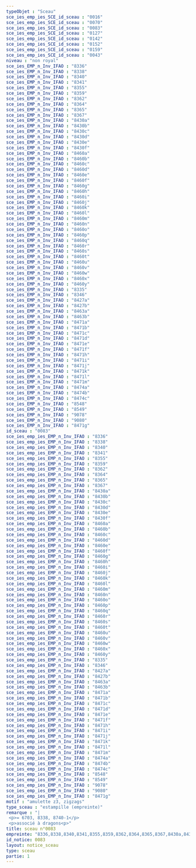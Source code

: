 ```yaml
---
typeObjet : "Sceau"
sce_ies_emp_ies_SCE_id_sceau : "0016"
sce_ies_emp_ies_SCE_id_sceau : "0070"
sce_ies_emp_ies_SCE_id_sceau : "0083"
sce_ies_emp_ies_SCE_id_sceau : "0127"
sce_ies_emp_ies_SCE_id_sceau : "0142"
sce_ies_emp_ies_SCE_id_sceau : "0152"
sce_ies_emp_ies_SCE_id_sceau : "0159"
sce_ies_emp_ies_SCE_id_sceau : "0043"
niveau : "non royal"
sce_ies_EMP_n_Inv_IFAO : "8336"
sce_ies_EMP_n_Inv_IFAO : "8338"
sce_ies_EMP_n_Inv_IFAO : "8340"
sce_ies_EMP_n_Inv_IFAO : "8341"
sce_ies_EMP_n_Inv_IFAO : "8355"
sce_ies_EMP_n_Inv_IFAO : "8359"
sce_ies_EMP_n_Inv_IFAO : "8362"
sce_ies_EMP_n_Inv_IFAO : "8364"
sce_ies_EMP_n_Inv_IFAO : "8365"
sce_ies_EMP_n_Inv_IFAO : "8367"
sce_ies_EMP_n_Inv_IFAO : "8430a"
sce_ies_EMP_n_Inv_IFAO : "8430b"
sce_ies_EMP_n_Inv_IFAO : "8430c"
sce_ies_EMP_n_Inv_IFAO : "8430d"
sce_ies_EMP_n_Inv_IFAO : "8430e"
sce_ies_EMP_n_Inv_IFAO : "8430f"
sce_ies_EMP_n_Inv_IFAO : "8460a"
sce_ies_EMP_n_Inv_IFAO : "8460b"
sce_ies_EMP_n_Inv_IFAO : "8460c"
sce_ies_EMP_n_Inv_IFAO : "8460d"
sce_ies_EMP_n_Inv_IFAO : "8460e"
sce_ies_EMP_n_Inv_IFAO : "8460f"
sce_ies_EMP_n_Inv_IFAO : "8460g"
sce_ies_EMP_n_Inv_IFAO : "8460h"
sce_ies_EMP_n_Inv_IFAO : "8460i"
sce_ies_EMP_n_Inv_IFAO : "8460j"
sce_ies_EMP_n_Inv_IFAO : "8460k"
sce_ies_EMP_n_Inv_IFAO : "8460l"
sce_ies_EMP_n_Inv_IFAO : "8460m"
sce_ies_EMP_n_Inv_IFAO : "8460n"
sce_ies_EMP_n_Inv_IFAO : "8460o"
sce_ies_EMP_n_Inv_IFAO : "8460p"
sce_ies_EMP_n_Inv_IFAO : "8460q"
sce_ies_EMP_n_Inv_IFAO : "8460r"
sce_ies_EMP_n_Inv_IFAO : "8460s"
sce_ies_EMP_n_Inv_IFAO : "8460t"
sce_ies_EMP_n_Inv_IFAO : "8460u"
sce_ies_EMP_n_Inv_IFAO : "8460v"
sce_ies_EMP_n_Inv_IFAO : "8460w"
sce_ies_EMP_n_Inv_IFAO : "8460x"
sce_ies_EMP_n_Inv_IFAO : "8460y"
sce_ies_EMP_n_Inv_IFAO : "8335"
sce_ies_EMP_n_Inv_IFAO : "8346"
sce_ies_EMP_n_Inv_IFAO : "8427a"
sce_ies_EMP_n_Inv_IFAO : "8427b"
sce_ies_EMP_n_Inv_IFAO : "8463a"
sce_ies_EMP_n_Inv_IFAO : "8463b"
sce_ies_EMP_n_Inv_IFAO : "8471a"
sce_ies_EMP_n_Inv_IFAO : "8471b"
sce_ies_EMP_n_Inv_IFAO : "8471c"
sce_ies_EMP_n_Inv_IFAO : "8471d"
sce_ies_EMP_n_Inv_IFAO : "8471e"
sce_ies_EMP_n_Inv_IFAO : "8471f"
sce_ies_EMP_n_Inv_IFAO : "8471h"
sce_ies_EMP_n_Inv_IFAO : "8471i"
sce_ies_EMP_n_Inv_IFAO : "8471j"
sce_ies_EMP_n_Inv_IFAO : "8471k"
sce_ies_EMP_n_Inv_IFAO : "8471l"
sce_ies_EMP_n_Inv_IFAO : "8471m"
sce_ies_EMP_n_Inv_IFAO : "8474a"
sce_ies_EMP_n_Inv_IFAO : "8474b"
sce_ies_EMP_n_Inv_IFAO : "8474c"
sce_ies_EMP_n_Inv_IFAO : "8548"
sce_ies_EMP_n_Inv_IFAO : "8549"
sce_ies_EMP_n_Inv_IFAO : "9078"
sce_ies_EMP_n_Inv_IFAO : "9080"
sce_ies_EMP_n_Inv_IFAO : "8471g"
id_sceau : "0083"
sce_ies_emp_ies_EMP_n_Inv_IFAO : "8336"
sce_ies_emp_ies_EMP_n_Inv_IFAO : "8338"
sce_ies_emp_ies_EMP_n_Inv_IFAO : "8340"
sce_ies_emp_ies_EMP_n_Inv_IFAO : "8341"
sce_ies_emp_ies_EMP_n_Inv_IFAO : "8355"
sce_ies_emp_ies_EMP_n_Inv_IFAO : "8359"
sce_ies_emp_ies_EMP_n_Inv_IFAO : "8362"
sce_ies_emp_ies_EMP_n_Inv_IFAO : "8364"
sce_ies_emp_ies_EMP_n_Inv_IFAO : "8365"
sce_ies_emp_ies_EMP_n_Inv_IFAO : "8367"
sce_ies_emp_ies_EMP_n_Inv_IFAO : "8430a"
sce_ies_emp_ies_EMP_n_Inv_IFAO : "8430b"
sce_ies_emp_ies_EMP_n_Inv_IFAO : "8430c"
sce_ies_emp_ies_EMP_n_Inv_IFAO : "8430d"
sce_ies_emp_ies_EMP_n_Inv_IFAO : "8430e"
sce_ies_emp_ies_EMP_n_Inv_IFAO : "8430f"
sce_ies_emp_ies_EMP_n_Inv_IFAO : "8460a"
sce_ies_emp_ies_EMP_n_Inv_IFAO : "8460b"
sce_ies_emp_ies_EMP_n_Inv_IFAO : "8460c"
sce_ies_emp_ies_EMP_n_Inv_IFAO : "8460d"
sce_ies_emp_ies_EMP_n_Inv_IFAO : "8460e"
sce_ies_emp_ies_EMP_n_Inv_IFAO : "8460f"
sce_ies_emp_ies_EMP_n_Inv_IFAO : "8460g"
sce_ies_emp_ies_EMP_n_Inv_IFAO : "8460h"
sce_ies_emp_ies_EMP_n_Inv_IFAO : "8460i"
sce_ies_emp_ies_EMP_n_Inv_IFAO : "8460j"
sce_ies_emp_ies_EMP_n_Inv_IFAO : "8460k"
sce_ies_emp_ies_EMP_n_Inv_IFAO : "8460l"
sce_ies_emp_ies_EMP_n_Inv_IFAO : "8460m"
sce_ies_emp_ies_EMP_n_Inv_IFAO : "8460n"
sce_ies_emp_ies_EMP_n_Inv_IFAO : "8460o"
sce_ies_emp_ies_EMP_n_Inv_IFAO : "8460p"
sce_ies_emp_ies_EMP_n_Inv_IFAO : "8460q"
sce_ies_emp_ies_EMP_n_Inv_IFAO : "8460r"
sce_ies_emp_ies_EMP_n_Inv_IFAO : "8460s"
sce_ies_emp_ies_EMP_n_Inv_IFAO : "8460t"
sce_ies_emp_ies_EMP_n_Inv_IFAO : "8460u"
sce_ies_emp_ies_EMP_n_Inv_IFAO : "8460v"
sce_ies_emp_ies_EMP_n_Inv_IFAO : "8460w"
sce_ies_emp_ies_EMP_n_Inv_IFAO : "8460x"
sce_ies_emp_ies_EMP_n_Inv_IFAO : "8460y"
sce_ies_emp_ies_EMP_n_Inv_IFAO : "8335"
sce_ies_emp_ies_EMP_n_Inv_IFAO : "8346"
sce_ies_emp_ies_EMP_n_Inv_IFAO : "8427a"
sce_ies_emp_ies_EMP_n_Inv_IFAO : "8427b"
sce_ies_emp_ies_EMP_n_Inv_IFAO : "8463a"
sce_ies_emp_ies_EMP_n_Inv_IFAO : "8463b"
sce_ies_emp_ies_EMP_n_Inv_IFAO : "8471a"
sce_ies_emp_ies_EMP_n_Inv_IFAO : "8471b"
sce_ies_emp_ies_EMP_n_Inv_IFAO : "8471c"
sce_ies_emp_ies_EMP_n_Inv_IFAO : "8471d"
sce_ies_emp_ies_EMP_n_Inv_IFAO : "8471e"
sce_ies_emp_ies_EMP_n_Inv_IFAO : "8471f"
sce_ies_emp_ies_EMP_n_Inv_IFAO : "8471h"
sce_ies_emp_ies_EMP_n_Inv_IFAO : "8471i"
sce_ies_emp_ies_EMP_n_Inv_IFAO : "8471j"
sce_ies_emp_ies_EMP_n_Inv_IFAO : "8471k"
sce_ies_emp_ies_EMP_n_Inv_IFAO : "8471l"
sce_ies_emp_ies_EMP_n_Inv_IFAO : "8471m"
sce_ies_emp_ies_EMP_n_Inv_IFAO : "8474a"
sce_ies_emp_ies_EMP_n_Inv_IFAO : "8474b"
sce_ies_emp_ies_EMP_n_Inv_IFAO : "8474c"
sce_ies_emp_ies_EMP_n_Inv_IFAO : "8548"
sce_ies_emp_ies_EMP_n_Inv_IFAO : "8549"
sce_ies_emp_ies_EMP_n_Inv_IFAO : "9078"
sce_ies_emp_ies_EMP_n_Inv_IFAO : "9080"
sce_ies_emp_ies_EMP_n_Inv_IFAO : "8471g"
motif : "amulette z3, zigzags"
type_sceau : "estampille (empreinte)"
remarque : "|
 <p>= 6703, 8338, 8740-1</p>
 <p>associé à dragons<p>"
title: sceau n°0083
empreinte: "8336,8338,8340,8341,8355,8359,8362,8364,8365,8367,8430a,8430b,8430c,8430d,8430e,8430f,8460a,8460b,8460c,8460d,8460e,8460f,8460g,8460h,8460i,8460j,8460k,8460l,8460m,8460n,8460o,8460p,8460q,8460r,8460s,8460t,8460u,8460v,8460w,8460x,8460y,8335,8346,8427a,8427b,8463a,8463b,8471a,8471b,8471c,8471d,8471e,8471f,8471h,8471i,8471j,8471k,8471l,8471m,8474a,8474b,8474c,8548,8549,9078,9080,8471g"
id_notice: 0083
layout: notice_sceau
type: sceau
partie: 1
---
```


